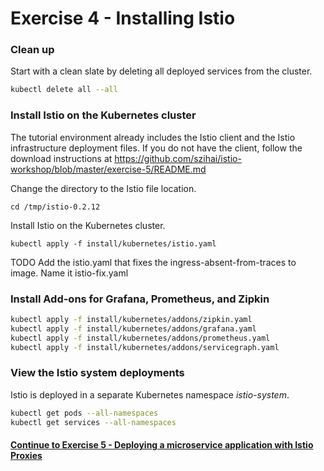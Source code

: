 # Exercise 4 - Installing Istio

### Clean up
 
Start with a clean slate by deleting all deployed services from the cluster.

```sh
kubectl delete all --all
```

### Install Istio on the Kubernetes cluster

The tutorial environment already includes the Istio client and the Istio infrastructure deployment files.
If you do not have the client, follow the download instructions at https://github.com/szihai/istio-workshop/blob/master/exercise-5/README.md

Change the directory to the Istio file location.

```
cd /tmp/istio-0.2.12
```

Install Istio on the Kubernetes cluster.

```
kubectl apply -f install/kubernetes/istio.yaml
```

TODO Add the istio.yaml that fixes the ingress-absent-from-traces to image.  Name it istio-fix.yaml

### Install Add-ons for Grafana, Prometheus, and Zipkin

```sh
kubectl apply -f install/kubernetes/addons/zipkin.yaml
kubectl apply -f install/kubernetes/addons/grafana.yaml
kubectl apply -f install/kubernetes/addons/prometheus.yaml
kubectl apply -f install/kubernetes/addons/servicegraph.yaml
```

### View the Istio system deployments

Istio is deployed in a separate Kubernetes namespace _istio-system_.

```sh
kubectl get pods --all-namespaces
kubectl get services --all-namespaces
```

#### [Continue to Exercise 5 - Deploying a microservice application with Istio Proxies](../exercise-5/README.md)